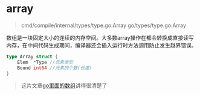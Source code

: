 # array
> cmd/compile/internal/types/type.go:Array
> go/types/type.go:Array

数组是一块固定大小的连续的内存空间。大多数array操作在都会转换成直接读写内存，在中间代码生成期间，编译器还会插入运行时方法调用防止发生越界错误。
```go
type Array struct {
	Elem  *Type //元素类型
	Bound int64 //元素的个数(长度)
}
```

> 这片文章[go里面的数组](https://draveness.me/golang/docs/part2-foundation/ch03-datastructure/golang-array/)讲得很清楚了

